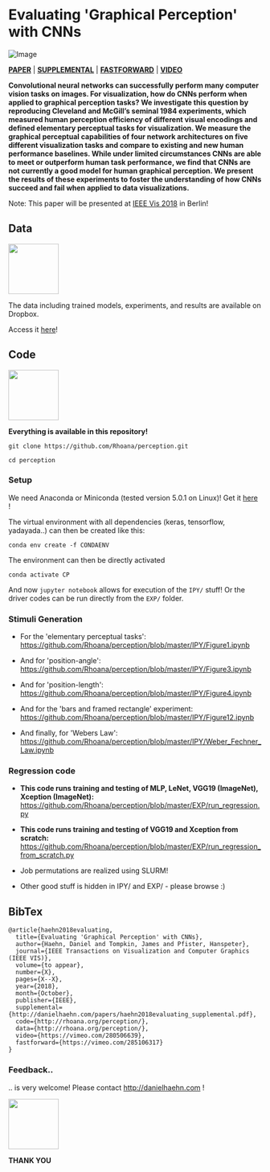 # Evaluating 'Graphical Perception' with CNNs

![Image](http://danielhaehn.com/papers/haehn2018evaluating.png) 

**[PAPER](http://danielhaehn.com/papers/haehn2018evaluating.pdf)** | **[SUPPLEMENTAL](http://danielhaehn.com/papers/haehn2018evaluating_supplemental.pdf)** | **[FASTFORWARD](https://vimeo.com/285106317)** | **[VIDEO](https://vimeo.com/280506639)**
  

**Convolutional neural networks can successfully perform many computer vision tasks on images. For visualization, how do CNNs perform when applied to graphical perception tasks? We investigate this question by reproducing Cleveland and McGill’s seminal 1984 experiments, which measured human perception efficiency of different visual encodings and defined elementary perceptual tasks for visualization. We measure the graphical perceptual capabilities of four network architectures on five different visualization tasks and compare to existing and new human performance baselines. While under limited circumstances CNNs are able to meet or outperform human task performance, we find that CNNs are not currently a good model for human graphical perception. We present the results of these experiments to foster the understanding of how CNNs succeed and fail when applied to data visualizations.**

Note: This paper will be presented at [IEEE Vis 2018](http://ieeevis.org/) in Berlin!

## Data

<img src='https://upload.wikimedia.org/wikipedia/commons/thumb/b/bb/Dropbox_logo.svg/600px-Dropbox_logo.svg.png' width=100>

The data including trained models, experiments, and results are available on Dropbox.

Access it [here](https://www.dropbox.com/sh/cavjnb91vbwh2n9/AADaCakrMkPqOFF8gm_oWSaHa?dl=0)!

## Code

<img src='https://assets-cdn.github.com/images/modules/logos_page/GitHub-Mark.png' width=100>

**Everything is available in this repository!**

`git clone https://github.com/Rhoana/perception.git`

`cd perception`

### Setup

We need Anaconda or Miniconda (tested version 5.0.1 on Linux)! Get it [here](https://www.anaconda.com/download/) !

The virtual environment with all dependencies (keras, tensorflow, yadayada..) can then be created like this:

`conda env create -f CONDAENV`

The environment can then be directly activated

`conda activate CP`

And now `jupyter notebook` allows for execution of the `IPY/` stuff! Or the driver codes can be run directly from the `EXP/` folder.

### Stimuli Generation

* For the 'elementary perceptual tasks': https://github.com/Rhoana/perception/blob/master/IPY/Figure1.ipynb

* And for 'position-angle': https://github.com/Rhoana/perception/blob/master/IPY/Figure3.ipynb

* And for 'position-length': https://github.com/Rhoana/perception/blob/master/IPY/Figure4.ipynb

* And for the 'bars and framed rectangle' experiment: https://github.com/Rhoana/perception/blob/master/IPY/Figure12.ipynb

* And finally, for 'Webers Law': https://github.com/Rhoana/perception/blob/master/IPY/Weber_Fechner_Law.ipynb

### Regression code

* **This code runs training and testing of MLP, LeNet, VGG19 (ImageNet), Xception (ImageNet):** https://github.com/Rhoana/perception/blob/master/EXP/run_regression.py

* **This code runs training and testing of VGG19 and Xception from scratch:** https://github.com/Rhoana/perception/blob/master/EXP/run_regression_from_scratch.py

* Job permutations are realized using SLURM!

* Other good stuff is hidden in IPY/ and EXP/ - please browse :)

## BibTex

```
@article{haehn2018evaluating,
  title={Evaluating 'Graphical Perception' with CNNs},
  author={Haehn, Daniel and Tompkin, James and Pfister, Hanspeter},
  journal={IEEE Transactions on Visualization and Computer Graphics (IEEE VIS)},
  volume={to appear},
  number={X},
  pages={X--X},
  year={2018},
  month={October},
  publisher={IEEE},
  supplemental={http://danielhaehn.com/papers/haehn2018evaluating_supplemental.pdf},
  code={http://rhoana.org/perception/},
  data={http://rhoana.org/perception/},
  video={https://vimeo.com/280506639},
  fastforward={https://vimeo.com/285106317}
}
```

### Feedback..

.. is very welcome! Please contact http://danielhaehn.com !

<a target=_blank href='http://vcg.seas.harvard.edu'><img src='https://pbs.twimg.com/profile_images/851447292120805376/y_RzZDR__400x400.jpg' width=100></a>

**THANK YOU**
